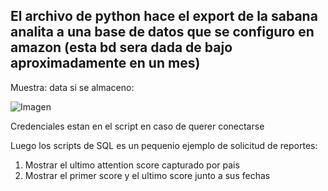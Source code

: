## El archivo de python hace el export de la sabana analita a una base de datos que se configuro en amazon (esta bd sera dada de bajo aproximadamente en un mes)

Muestra: data si se almaceno:

![Imagen](Capture.PNG)

Credenciales estan en el script en caso de querer conectarse

Luego los scripts de SQL es un pequenio ejemplo de solicitud de reportes:

1) Mostrar el ultimo attention score capturado por pais
2) Mostrar el primer score y el ultimo score junto a sus fechas